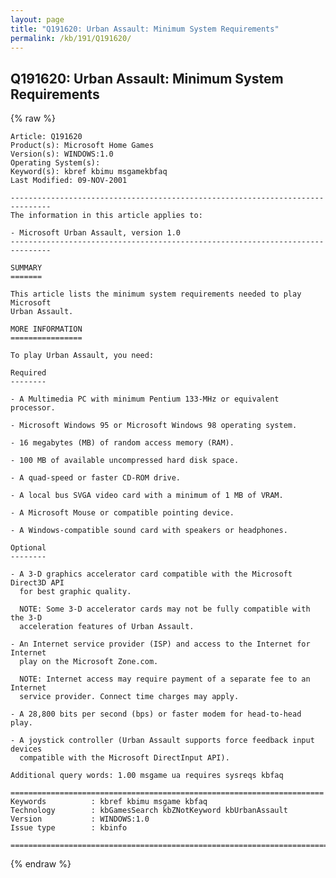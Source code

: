 ```yaml
---
layout: page
title: "Q191620: Urban Assault: Minimum System Requirements"
permalink: /kb/191/Q191620/
---
```


## Q191620: Urban Assault: Minimum System Requirements

{% raw %}

	Article: Q191620
	Product(s): Microsoft Home Games
	Version(s): WINDOWS:1.0
	Operating System(s): 
	Keyword(s): kbref kbimu msgamekbfaq
	Last Modified: 09-NOV-2001
	
	-------------------------------------------------------------------------------
	The information in this article applies to:
	
	- Microsoft Urban Assault, version 1.0 
	-------------------------------------------------------------------------------
	
	SUMMARY
	=======
	
	This article lists the minimum system requirements needed to play Microsoft
	Urban Assault.
	
	MORE INFORMATION
	================
	
	To play Urban Assault, you need:
	
	Required
	--------
	
	- A Multimedia PC with minimum Pentium 133-MHz or equivalent processor.
	
	- Microsoft Windows 95 or Microsoft Windows 98 operating system.
	
	- 16 megabytes (MB) of random access memory (RAM).
	
	- 100 MB of available uncompressed hard disk space.
	
	- A quad-speed or faster CD-ROM drive.
	
	- A local bus SVGA video card with a minimum of 1 MB of VRAM.
	
	- A Microsoft Mouse or compatible pointing device.
	
	- A Windows-compatible sound card with speakers or headphones.
	
	Optional
	--------
	
	- A 3-D graphics accelerator card compatible with the Microsoft Direct3D API
	  for best graphic quality.
	
	  NOTE: Some 3-D accelerator cards may not be fully compatible with the 3-D
	  acceleration features of Urban Assault.
	
	- An Internet service provider (ISP) and access to the Internet for Internet
	  play on the Microsoft Zone.com.
	
	  NOTE: Internet access may require payment of a separate fee to an Internet
	  service provider. Connect time charges may apply.
	
	- A 28,800 bits per second (bps) or faster modem for head-to-head play.
	
	- A joystick controller (Urban Assault supports force feedback input devices
	  compatible with the Microsoft DirectInput API).
	
	Additional query words: 1.00 msgame ua requires sysreqs kbfaq
	
	======================================================================
	Keywords          : kbref kbimu msgame kbfaq
	Technology        : kbGamesSearch kbZNotKeyword kbUrbanAssault
	Version           : WINDOWS:1.0
	Issue type        : kbinfo
	
	=============================================================================
	

{% endraw %}
